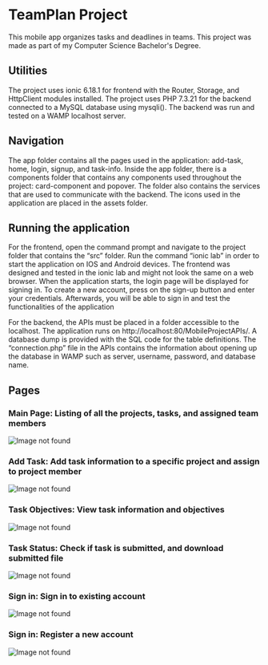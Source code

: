 # TeamPlan Project
This mobile app organizes tasks and deadlines in teams.
This project was made as part of my Computer Science Bachelor's Degree.

## Utilities
The project uses ionic 6.18.1 for frontend with the Router, Storage, and HttpClient modules installed.
The project uses PHP 7.3.21 for the backend connected to a MySQL database using mysqli(). The backend was run and tested on a WAMP localhost server.

## Navigation
The app folder contains all the pages used in the application: add-task, home, login, signup, and task-info. Inside the app folder, there is a components folder that contains any components used throughout the project: card-component and popover. The folder also contains the services that are used to communicate with the backend. The icons used in the application are placed in the assets folder.

## Running the application
For the frontend, open the command prompt and navigate to the project folder that contains the “src” folder. Run the command “ionic lab” in order to start the application on IOS and Android devices. The frontend was designed and tested in the ionic lab and might not look the same on a web browser. When the application starts, the login page will be displayed for signing in. To create a new account, press on the sign-up button and enter your credentials. Afterwards, you will be able to sign in and test the functionalities of the application

For the backend, the APIs must be placed in a folder accessible to the localhost. The application runs on http://localhost:80/MobileProjectAPIs/. A database dump is provided with the SQL code for the table definitions. The “connection.php” file in the APIs contains the information about opening up the database in WAMP such as server, username, password, and database name. 

## Pages

### Main Page: Listing of all the projects, tasks, and assigned team members
![Image not found](/ApplcationScreenshots/Mainpage.jpg?raw=true "Main Page")
### Add Task: Add task information to a specific project and assign to project member
![Image not found](/ApplcationScreenshots/AddTask.jpg?raw=true "Main Page")
### Task Objectives: View task information and objectives
![Image not found](/ApplcationScreenshots/TaskObjectives.jpg?raw=true "Main Page")
### Task Status: Check if task is submitted, and download submitted file
![Image not found](/ApplcationScreenshots/TaskStatus.jpg?raw=true "Main Page")
### Sign in: Sign in to existing account
![Image not found](/ApplcationScreenshots/Signin.jpg?raw=true "Main Page")
### Sign in: Register a new account
![Image not found](/ApplcationScreenshots/SignUp.jpg?raw=true "Main Page")
